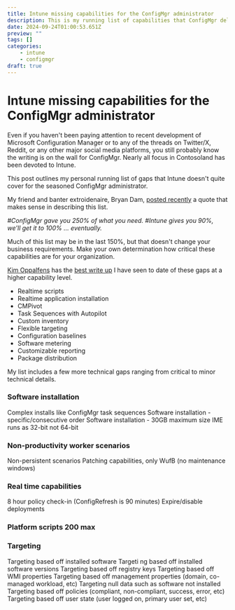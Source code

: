```yaml
---
title: Intune missing capabilities for the ConfigMgr administrator
description: This is my running list of capabilities that ConfigMgr delivers but Intune does not.
date: 2024-09-24T01:00:53.651Z
preview: ""
tags: []
categories:
    - intune
    - configmgr
draft: true
---
```

# Intune missing capabilities for the ConfigMgr administrator

Even if you haven't been paying attention to recent development of Microsoft Configuration Manager or to any of the threads on Twitter/X, Reddit, or any other major social media platforms, you still probably know the writing is on the wall for ConfigMgr. Nearly all focus in Contosoland has been devoted to Intune. 

This post outlines my personal running list of gaps that Intune doesn't quite cover for the seasoned ConfigMgr administrator. 

My friend and banter extroidenaire, Bryan Dam, [posted recently](https://x.com/bdam555/status/1825882130515128778) a quote that makes sense in describing this list. 

*#ConfigMgr gave you 250% of what you need. #Intune gives you 90%, we'll get it to 100% ... eventually.*

Much of this list may be in the last 150%, but that doesn't change your business requirements. Make your own determination how critical these capabilities are for your organization. 

[Kim Oppalfens](https://x.com/thewmiguy) has the [best write up]( https://www.oscc.be/sccm/configmgr/Making-the-case-for-cloud-attach-and-co-management/) I have seen to date of these gaps at a higher capability level. 

- Realtime scripts
- Realtime application installation
- CMPivot
- Task Sequences with Autopilot
- Custom inventory
- Flexible targeting
- Configuration baselines
- Software metering
- Customizable reporting
- Package distribution

My list includes a few more technical gaps ranging from critical to minor technical details. 

### Software installation
Complex installs like ConfigMgr task sequences 
Software installation - specific/consecutive order 
Software installation - 30GB maximum size
IME runs as 32-bit not 64-bit 

### Non-productivity worker scenarios
Non-persistent scenarios
Patching capabilities, only WufB (no maintenance windows) 

### Real time capabilities
8 hour policy check-in (ConfigRefresh is 90 minutes) 
Expire/disable deployments

### Platform scripts 200 max

### Targeting
Targeting based off installed software 
Targeti ng based off installed software versions 
Targeting based off registry keys 
Targeting based off WMI properties 
Targeting based off management properties (domain, co-managed workload, etc) 
Targeting null data such as software not installed 
Targeting based off policies (compliant, non-compliant, success, error, etc) 
Targeting based off user state (user logged on, primary user set, etc) 